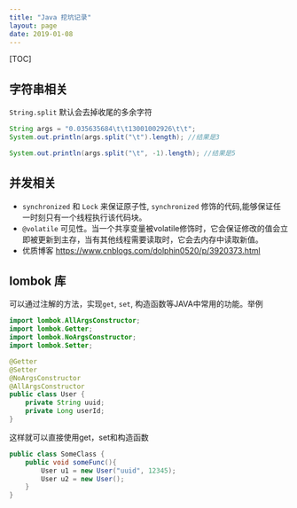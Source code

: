 ```yaml
---
title: "Java 挖坑记录"
layout: page
date: 2019-01-08
---
```

[TOC]

## 字符串相关

`String.split` 默认会去掉收尾的多余字符
```java
String args = "0.035635684\t\t13001002926\t\t";
System.out.println(args.split("\t").length); //结果是3

System.out.println(args.split("\t", -1).length); //结果是5
```


## 并发相关
- `synchronized` 和 `Lock` 来保证原子性, `synchronized` 修饰的代码,能够保证任一时刻只有一个线程执行该代码块。
- `@volatile` 可见性。当一个共享变量被volatile修饰时，它会保证修改的值会立即被更新到主存，当有其他线程需要读取时，它会去内存中读取新值。
- 优质博客 <https://www.cnblogs.com/dolphin0520/p/3920373.html>


## lombok 库
可以通过注解的方法，实现`get`, `set`, 构造函数等JAVA中常用的功能。举例

```java
import lombok.AllArgsConstructor;
import lombok.Getter;
import lombok.NoArgsConstructor;
import lombok.Setter;

@Getter
@Setter
@NoArgsConstructor
@AllArgsConstructor
public class User {
    private String uuid;
    private Long userId;
}

```
这样就可以直接使用get，set和构造函数

```java
public class SomeClass {
    public void someFunc(){
        User u1 = new User("uuid", 12345);
        User u2 = new User();
    }
}

```


